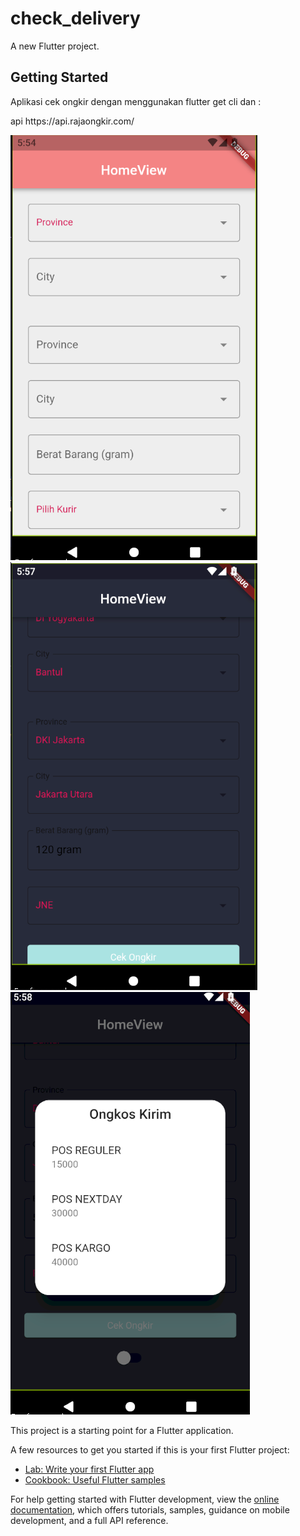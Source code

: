 # check_delivery

A new Flutter project.

## Getting Started

Aplikasi cek ongkir dengan menggunakan flutter get cli dan :

<p> api https://api.rajaongkir.com/</p>

![img](assets/kubil1.png)
![img](assets/kubil2.png)
![img](assets/kubil3.png)

This project is a starting point for a Flutter application.

A few resources to get you started if this is your first Flutter project:

- [Lab: Write your first Flutter app](https://docs.flutter.dev/get-started/codelab)
- [Cookbook: Useful Flutter samples](https://docs.flutter.dev/cookbook)

For help getting started with Flutter development, view the
[online documentation](https://docs.flutter.dev/), which offers tutorials,
samples, guidance on mobile development, and a full API reference.
